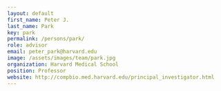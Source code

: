 ```yaml
---
layout: default
first_name: Peter J. 
last_name: Park
key: park
permalink: /persons/park/
role: advisor
email: peter_park@harvard.edu
image: /assets/images/team/park.jpg
organization: Harvard Medical School
position: Professor
website: http://compbio.med.harvard.edu/principal_investigator.html
---
```

